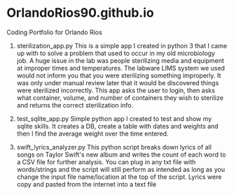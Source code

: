 # OrlandoRios90.github.io
Coding Portfolio for Orlando Rios

1) sterilization_app.py
This is a simple app I created in python 3 that I came up with to solve a problem that used to occur in my old microbiology job. A huge issue in the lab was 
people sterilizing media and equipment at improper times and temperatures. The labware LIMS system we used would not inform you that you were sterilizing something
improperly. It was only under manual review later that it would be discovered things were sterilized incorrectly. This app asks the user to login, then asks what
container, volume, and number of containers they wish to sterilize and returns the correct sterilization info.

2) test_sqlite_app.py
Simple python app I created to test and show my sqlite skills. It creates a DB, create a table with dates and weights and then I find the average weight over the time entered.

3) swift_lyrics_analyzer.py
This python script breaks down lyrics of all songs on Taylor Swift's new album and writes the count of each word to a CSV file for further analysis. You can plug in any txt file with words/strings and the script will still perform as intended as long as you change the input file name/location at the top of the script. Lyrics were copy and pasted from the internet into a text file
